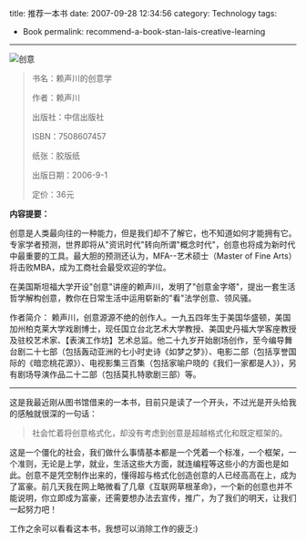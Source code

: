 title: 推荐一本书
date: 2007-09-28 12:34:56 
category: Technology
tags: 
- Book
permalink: recommend-a-book-stan-lais-creative-learning

---

![创意](http://images.dangdang.com/images/9214908_b.jpg)

> 书名：赖声川的创意学
> 
> 作者：赖声川
> 
> 出版社：中信出版社
> 
> ISBN：7508607457
> 
> 纸张：胶版纸
> 
> 出版日期：2006-9-1
>
> 定价：36元

**内容提要：**

创意是人类最向往的一种能力，但是我们却不了解它，也不知道如何才能拥有它。专家学者预测，世界即将从"资讯时代"转向所谓"概念时代"，创意也将成为新时代中最重要的工具。最大胆的预测还认为，MFA--艺术硕士（Master
of Fine Arts）将击败MBA，成为工商社会最受欢迎的学位。

在美国斯坦福大学开设"创意"讲座的赖声川，发明了"创意金字塔"，提出一套生活哲学解构创意，教你在日常生活中运用崭新的"看"法学创意、领风骚。


作者简介：
赖声川，创意源源不绝的创作人。一九五四年生于美国华盛顿，美国加州柏克莱大学戏剧博士，现任国立台北艺术大学教授、美国史丹福大学客座教授及驻校艺术家、【表演工作坊】艺术总监。他二十九岁开始剧场创作，至今编导舞台剧二十七部（包括轰动亚洲的七小时史诗《如梦之梦》）、电影二部（包括享誉国际的《暗恋桃花源》）、电视影集三百集（包括家喻户晓的《我们一家都是人》），另有剧场导演作品二十二部（包括莫扎特歌剧三部）等。

------------------

这是我最近刚从图书馆借来的一本书，目前只是读了一个开头，不过光是开头给我的感触就很深的一句话：

> 社会忙着将创意格式化，却没有考虑到创意是超越格式化和既定框架的。

这是一个僵化的社会，我们做什么事情基本都是一个凭着一个标准，一个框架，一个准则，无论是上学，就业，生活这些大方面，就连编程等这些小的方面也是如此。创意不是凭空制作出来的，懂得超与格式化创造创意的人已经高高在上，成为了富豪。前几天我在网上略微看了几章《互联网草根革命》，一个新的创意也并不能说明，你立即成为富豪，还需要想办法去宣传，推广，为了我们的明天，让我们一起努力吧！

工作之余可以看看这本书，我想可以消除工作的疲乏:)
